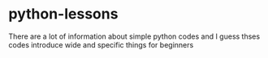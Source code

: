 # python-lessons
There are a lot of information about simple python codes and I guess thses codes introduce wide and specific things for beginners
